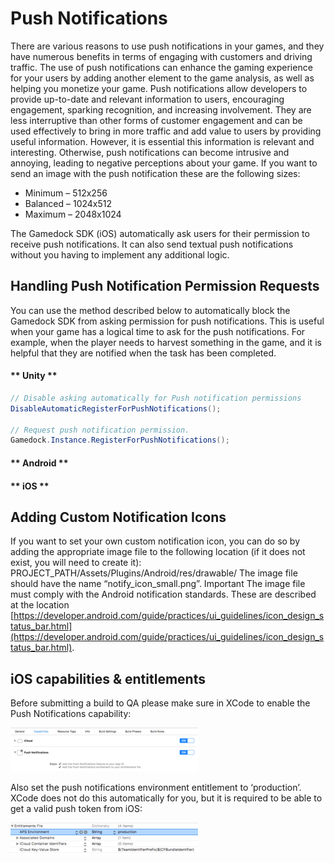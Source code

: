 # Push Notifications

There are various reasons to use push notifications in your games, and they have numerous benefits in terms of engaging with customers and driving traffic. The use of push notifications can enhance the gaming experience for your users by adding another element to the game analysis, as well as helping you monetize your game. Push notifications allow developers to provide up-to-date and relevant information to users, encouraging engagement, sparking recognition, and increasing involvement. They are less interruptive than other forms of customer engagement and can be used effectively to bring in more traffic and add value to users by providing useful information. However, it is essential this information is relevant and interesting. Otherwise, push notifications can become intrusive and annoying, leading to negative perceptions about your game. If you want to send an image with the push notification these are the following sizes:
* Minimum – 512x256
* Balanced – 1024x512
* Maximum – 2048x1024


The Gamedock SDK (iOS) automatically ask users for their permission to receive push notifications. It can also send textual push notifications without you having to implement any additional logic.

## Handling Push Notification Permission Requests

You can use the method described below to automatically block the Gamedock SDK from asking permission for push notifications. This is useful when your game has a logical time to ask for the push notifications. For example, when the player needs to harvest something in the game, and it is helpful that they are notified when the task has been completed.

<!-- tabs:start -->

#### ** Unity **

~~~C#
// Disable asking automatically for Push notification permissions
DisableAutomaticRegisterForPushNotifications();

// Request push notification permission.
Gamedock.Instance.RegisterForPushNotifications();
~~~

#### ** Android **



#### ** iOS **



<!-- tabs:end -->

## Adding Custom Notification Icons

If you want to set your own custom notification icon, you can do so by adding the appropriate image file to the following location (if it does not exist, you will need to create it): PROJECT_PATH/Assets/Plugins/Android/res/drawable/ The image file should have the name “notify_icon_small.png”. Important The image file must comply with the Android notification standards. These are described at the location [https://developer.android.com/guide/practices/ui_guidelines/icon_design_status_bar.html](https://developer.android.com/guide/practices/ui_guidelines/icon_design_status_bar.html).

## iOS capabilities & entitlements

Before submitting a build to QA please make sure in XCode to enable the Push Notifications capability:

![github pages](_images/Screen-Shot-2017-07-21-at-12.30.36-300x70.png)

Also set the push notifications environment entitlement to ‘production’. XCode does not do this automatically for you, but it is required to be able to get a valid push token from iOS:

![github pages](_images/Screen-Shot-2017-07-21-at-12.31.11-300x51.png)  